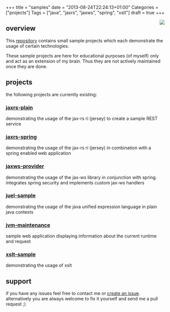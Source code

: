 +++
title = "samples"
date = "2013-08-24T22:24:13+01:00"
Categories = ["projects"]
Tags = ["java", "jaxrs", "jaxws", "spring", "xslt"]
draft = true
+++

[<img align="right" src="https://travis-ci.org/fBrx/samples.png">](https://travis-ci.org/fBrx/samples)

## overview
This [repository](https://github.com/fBrx/samples) contains small sample projects which each demonstrate the usage of certain technologies.

These sample projects are here for educational purposes (of myself) only and act as an extension of my brain. Thus they are not actively maintained once they are done.

## projects
the following projects are currently existing:

### [jaxrs-plain](https://github.com/fBrx/samples/tree/master/jaxrs-plain)
demonstrating the usage of the jax-rs ri (jersey) to create a sample REST service

### [jaxrs-spring](https://github.com/fBrx/samples/tree/master/jaxrs-spring)
demonstrating the usage of the jax-rs ri (jersey) in combination with a spring enabled web application

### [jaxws-provider](https://github.com/fBrx/samples/tree/master/jaxws-provider)
demonstrating the usage of the jax-ws library in conjunction with spring. integrates spring security and implements custom jax-ws handlers

### [juel-sample](https://github.com/fBrx/samples/tree/master/juel-sample)
demonstrating the usage of the java unified expression language in plain java contexts

### [jvm-maintenance](https://github.com/fBrx/samples/tree/master/jvm-maintenance)
sample web application displaying information about the current runtime and request

### [xslt-sample](https://github.com/fBrx/samples/tree/master/xslt-sample)
demonstrating the usage of xslt

## support
if you have any issues feel free to contact me or [create an issue](https://github.com/fBrx/samples/issues). alternatively you are always welcome to fix it yourself and send me a pull request ;)

